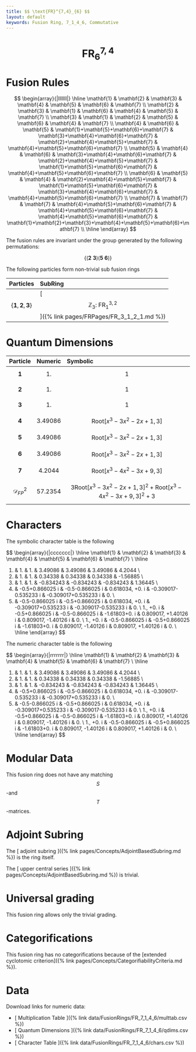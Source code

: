 ```yaml
---
title: $$ \text{FR}^{7,4}_{6} $$
layout: default
keywords: Fusion Ring, 7_1_4_6, Commutative
---
```

# $$ \text{FR}^{7,4}_{6} $$


# Fusion Rules

$$
\begin{array}{|lllllll|}
\hline
 \mathbf{1} & \mathbf{2} & \mathbf{3} & \mathbf{4} & \mathbf{5} & \mathbf{6} & \mathbf{7} \\
 \mathbf{2} & \mathbf{3} & \mathbf{1} & \mathbf{6} & \mathbf{4} & \mathbf{5} & \mathbf{7} \\
 \mathbf{3} & \mathbf{1} & \mathbf{2} & \mathbf{5} & \mathbf{6} & \mathbf{4} & \mathbf{7} \\
 \mathbf{4} & \mathbf{6} & \mathbf{5} & \mathbf{1}+\mathbf{5}+\mathbf{6}+\mathbf{7} & \mathbf{3}+\mathbf{4}+\mathbf{6}+\mathbf{7} & \mathbf{2}+\mathbf{4}+\mathbf{5}+\mathbf{7} & \mathbf{4}+\mathbf{5}+\mathbf{6}+\mathbf{7} \\
 \mathbf{5} & \mathbf{4} & \mathbf{6} & \mathbf{3}+\mathbf{4}+\mathbf{6}+\mathbf{7} & \mathbf{2}+\mathbf{4}+\mathbf{5}+\mathbf{7} & \mathbf{1}+\mathbf{5}+\mathbf{6}+\mathbf{7} & \mathbf{4}+\mathbf{5}+\mathbf{6}+\mathbf{7} \\
 \mathbf{6} & \mathbf{5} & \mathbf{4} & \mathbf{2}+\mathbf{4}+\mathbf{5}+\mathbf{7} & \mathbf{1}+\mathbf{5}+\mathbf{6}+\mathbf{7} & \mathbf{3}+\mathbf{4}+\mathbf{6}+\mathbf{7} & \mathbf{4}+\mathbf{5}+\mathbf{6}+\mathbf{7} \\
 \mathbf{7} & \mathbf{7} & \mathbf{7} & \mathbf{4}+\mathbf{5}+\mathbf{6}+\mathbf{7} & \mathbf{4}+\mathbf{5}+\mathbf{6}+\mathbf{7} & \mathbf{4}+\mathbf{5}+\mathbf{6}+\mathbf{7} & \mathbf{1}+\mathbf{2}+\mathbf{3}+\mathbf{4}+\mathbf{5}+\mathbf{6}+\mathbf{7} \\
\hline
\end{array}
$$


The fusion rules are invariant under the group generated by the following permutations:

$$ \{(\mathbf{2} \  \mathbf{3}) (\mathbf{5} \  \mathbf{6})\} $$


The following particles form non-trivial sub fusion rings

| Particles | SubRing |
| :------ | :------ |
| $$ \{\mathbf{1},\mathbf{2},\mathbf{3}\} $$ | [ $$ \mathbb{Z}_3:\ \text{FR}^{3,2}_{1} $$ ]({% link pages/FRPages/FR_3_1_2_1.md %}) |

# Quantum Dimensions

| Particle | Numeric | Symbolic |
| :------ | :------ | :------ |
| $$ \mathbf{1} $$ | $$ 1. $$ | $$ 1 $$ |
| $$ \mathbf{2} $$ | $$ 1. $$ | $$ 1 $$ |
| $$ \mathbf{3} $$ | $$ 1. $$ | $$ 1 $$ |
| $$ \mathbf{4} $$ | $$ 3.49086 $$ | $$ \text{Root}\left[x^3-3 x^2-2 x+1,3\right] $$ |
| $$ \mathbf{5} $$ | $$ 3.49086 $$ | $$ \text{Root}\left[x^3-3 x^2-2 x+1,3\right] $$ |
| $$ \mathbf{6} $$ | $$ 3.49086 $$ | $$ \text{Root}\left[x^3-3 x^2-2 x+1,3\right] $$ |
| $$ \mathbf{7} $$ | $$ 4.2044 $$ | $$ \text{Root}\left[x^3-4 x^2-3 x+9,3\right] $$ |
| $$ \mathcal{D}_{FP}^2 $$ | $$ 57.2354 $$ | $$ 3 \text{Root}\left[x^3-3 x^2-2 x+1,3\right]^2+\text{Root}\left[x^3-4 x^2-3 x+9,3\right]^2+3 $$ |

# Characters

The symbolic character table is the following

$$
\begin{array}{|ccccccc|}
\hline
 \mathbf{1} & \mathbf{2} & \mathbf{3} & \mathbf{4} & \mathbf{5} & \mathbf{6} & \mathbf{7} \\
\hline
 1. & 1. & 1. & 3.49086 & 3.49086 & 3.49086 & 4.2044 \\
 1. & 1. & 1. & 0.34338 & 0.34338 & 0.34338 & -1.56885 \\
 1. & 1. & 1. & -0.834243 & -0.834243 & -0.834243 & 1.36445 \\
 1. & -0.5+0.866025 i & -0.5-0.866025 i & 0.618034\, +0. i & -0.309017-0.535233 i & -0.309017+0.535233 i & 0. \\
 1. & -0.5-0.866025 i & -0.5+0.866025 i & 0.618034\, +0. i & -0.309017+0.535233 i & -0.309017-0.535233 i & 0. \\
 1.\, +0. i & -0.5+0.866025 i & -0.5-0.866025 i & -1.61803+0. i & 0.809017\, +1.40126 i & 0.809017\, -1.40126 i & 0. \\
 1.\, +0. i & -0.5-0.866025 i & -0.5+0.866025 i & -1.61803+0. i & 0.809017\, -1.40126 i & 0.809017\, +1.40126 i & 0. \\
\hline
\end{array}
$$

The numeric character table is the following

$$
\begin{array}{|rrrrrrr|}
\hline
 \mathbf{1} & \mathbf{2} & \mathbf{3} & \mathbf{4} & \mathbf{5} & \mathbf{6} & \mathbf{7} \\
\hline
 1. & 1. & 1. & 3.49086 & 3.49086 & 3.49086 & 4.2044 \\
 1. & 1. & 1. & 0.34338 & 0.34338 & 0.34338 & -1.56885 \\
 1. & 1. & 1. & -0.834243 & -0.834243 & -0.834243 & 1.36445 \\
 1. & -0.5+0.866025 i & -0.5-0.866025 i & 0.618034\, +0. i & -0.309017-0.535233 i & -0.309017+0.535233 i & 0. \\
 1. & -0.5-0.866025 i & -0.5+0.866025 i & 0.618034\, +0. i & -0.309017+0.535233 i & -0.309017-0.535233 i & 0. \\
 1.\, +0. i & -0.5+0.866025 i & -0.5-0.866025 i & -1.61803+0. i & 0.809017\, +1.40126 i & 0.809017\, -1.40126 i & 0. \\
 1.\, +0. i & -0.5-0.866025 i & -0.5+0.866025 i & -1.61803+0. i & 0.809017\, -1.40126 i & 0.809017\, +1.40126 i & 0. \\
\hline
\end{array}
$$

# Modular Data

This fusion ring does not have any matching $$ S $$-and $$ T $$-matrices.

# Adjoint Subring

The [ adjoint subring ]({% link pages/Concepts/AdjointBasedSubring.md %}) is the ring itself.

The [ upper central series ]({% link pages/Concepts/AdjointBasedSubring.md %}) is trivial.

# Universal grading

This fusion ring allows only the trivial grading.

# Categorifications

This fusion ring has no  categorifications because of the [extended cyclotomic criterion]({% link pages/Concepts/CategorifiabilityCriteria.md %}).

# Data

Download links for numeric data:

* [ Multiplication Table ]({% link data/FusionRings/FR_7_1_4_6/multtab.csv %})
* [ Quantum Dimensions ]({% link data/FusionRings/FR_7_1_4_6/qdims.csv %})
* [ Character Table ]({% link data/FusionRings/FR_7_1_4_6/chars.csv %})
